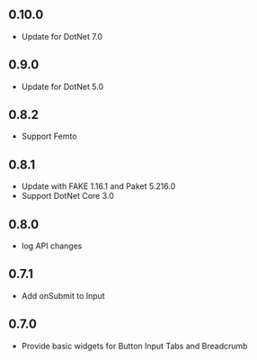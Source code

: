 ## 0.10.0
* Update for DotNet 7.0

## 0.9.0
* Update for DotNet 5.0

## 0.8.2
* Support Femto

## 0.8.1
* Update with FAKE 1.16.1 and Paket 5.216.0
* Support DotNet Core 3.0

## 0.8.0
* log API changes

## 0.7.1
* Add onSubmit to Input

## 0.7.0
* Provide basic widgets for Button Input Tabs and Breadcrumb
